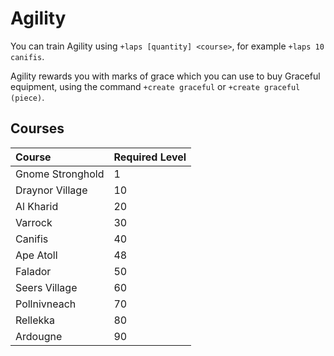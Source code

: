 # Agility

You can train Agility using `+laps [quantity] <course>`, for example `+laps 10 canifis`.

Agility rewards you with marks of grace which you can use to buy Graceful equipment, using the command `+create graceful` or `+create graceful (piece)`.[  
](https://www.oldschool.gg/oldschoolbot/minions?Courses)

## Courses

| Course | Required Level |
| :--- | :--- |
| Gnome Stronghold | 1 |
| Draynor Village | 10 |
| Al Kharid | 20 |
| Varrock | 30 |
| Canifis | 40 |
| Ape Atoll | 48 |
| Falador | 50 |
| Seers Village | 60 |
| Pollnivneach | 70 |
| Rellekka | 80 |
| Ardougne | 90 |



